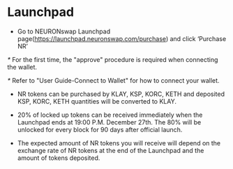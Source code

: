 # Launchpad

* Go to NEURONswap Launchpad page(https://launchpad.neuronswap.com/purchase) and click ‘Purchase NR’

&#x20;     _\*_ For the first time, the "approve" procedure is required when connecting the wallet.

&#x20;     _\*_ Refer to "User Guide-Connect to Wallet" for how to connect your wallet.



* NR tokens can be purchased by KLAY, KSP, KORC, KETH and deposited KSP, KORC, KETH quantities will be converted to KLAY.



* 20% of locked up tokens can be received immediately when the Launchpad ends at 19:00 P.M. December 27th. The 80% will be unlocked for every block for 90 days after official launch.



* The expected amount of NR tokens you will receive will depend on the exchange rate of NR tokens at the end of the Launchpad and the amount of tokens deposited.
